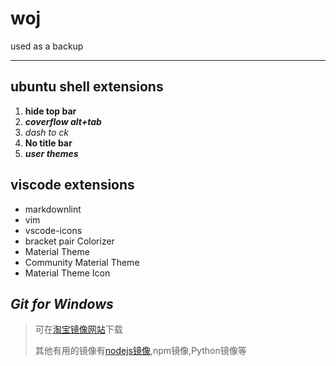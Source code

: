 # woj

used as a backup

***

## ubuntu shell extensions  

1. **hide top bar**
2. ***coverflow alt+tab***
3. *dash to ck*
4. **No title bar**
5. ***user themes***  

## viscode extensions

+ markdownlint  
+ vim
+ vscode-icons
+ bracket pair Colorizer
+ Material Theme
+ Community Material Theme
+ Material Theme Icon

## *Git for Windows*

> 可在[淘宝镜像网站](https://npm.taobao.org/mirrors/git-for-windows/)下载  
>
> 其他有用的镜像有[nodejs镜像](http://npm.taobao.org/mirrors/node),npm镜像,Python镜像等  
